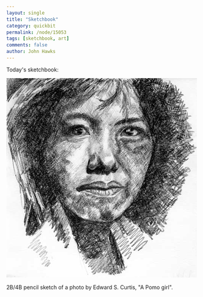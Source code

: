 ```yaml
---
layout: single 
title: "Sketchbook" 
category: quickbit
permalink: /node/15053
tags: [sketchbook, art] 
comments: false 
author: John Hawks 
---
```


Today's sketchbook: 

<div class="middle-picture">
<img src="/graphics/curtis_pomo_girl_sketch_2010.jpg" width="500" height="523" alt="Sketch of Curtis' Pomo girl" />
</div>

2B/4B pencil sketch of a photo by Edward S. Curtis, "A Pomo girl". 

